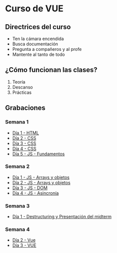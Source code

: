 # Curso de VUE

## Directrices del curso

- Ten la cámara encendida
- Busca documentación
- Pregunta a compañeros y al profe
- Mantente al tanto de todo

## ¿Cómo funcionan las clases?

1. Teoría
2. Descanso
3. Prácticas

## Grabaciones

### Semana 1

- [Día 1 - HTML](https://ironhack.zoom.us/rec/share/kGpkR0A7SJ4HdNAakze8p2gI5zGwicMMdtIYQtewmJNJgrLEHeOqAvd-JbBKhyg_.GQ8tr65iAyuotW-u)
- [Día 2 - CSS](https://ironhack.zoom.us/rec/share/8NSonYJtJThV3XRc_skRcUAlzlTUJHL5I6MQaIHvfrZ1xR2VrOA19lkVP5pRLwhm.lcQkb_uEEiMJ5ilj)
- [Día 3 - CSS](https://ironhack.zoom.us/rec/share/cxon6yVK65iFzXm3cN-icdA54hoIY1XgEvrSkbAC9MLWqnC_E3oykwkAxojjw-2f.-eHQlfJkNv9t2Ydp)
- [Día 4 - CSS](https://ironhack.zoom.us/rec/share/MWlmjL4Z785vk-N2C3MTmGD-yVQyTj5-GUnUH7x6h2K_3rK29x6hc803MgDg62cV.Xfl7ZhCvLJGoSNIO)
- [Día 5 - JS - Fundamentos](https://ironhack.zoom.us/rec/share/s8pj7cGTkwy_7v6ws7lKhRLB4jX3NiqOoIlppJ_0HNS7cfmW79aFnMTm2KVtE4cv.tZiePOYXCOUfWfsT)

### Semana 2

- [Día 1 - JS - Arrays y objetos](https://ironhack.zoom.us/rec/share/YofOIiKXTXknMzH7oJv41BVNIAVTcj73wv1mx8w5bL6_wmYysQtMaADlG20bpKmA.iiYOZSbEo5HBuuxy)
- [Día 2 - JS - Arrays y objetos](https://ironhack.zoom.us/rec/share/hXJMnJcL7zIrNnNIlP5vWFIFGif6TTTOvx_0A5ECimtqV3Qh4q6G9x-nQgNvPYBh.mTAy-5eP_xghVphX)
- [Día 3 - JS - DOM](https://ironhack.zoom.us/rec/share/QR5Al7Pmb3CXdR7NEDB38sNaDI-kGcQAhFcf8dSGhgHsdT9MZCkiG2MlvI9gKCNu.QU8CLZiqpZp0dM7u)
- [Día 4 - JS - Asincronía](https://ironhack.zoom.us/rec/share/94K1MoNC7Fixplr9Xicq3P7gXRvRbHO8XpQONT8HJuamF1eF7EMgeAYDTbP-keVO.Ls0bykysU8B3w5Og)

### Semana 3

- [Día 1 - Destructuring y Presentación del midterm](https://ironhack.zoom.us/rec/share/qkq5bLspJbbTUu-AKt70oZHO0EBJaAbJPR-RFws1TP6HIcXgAIf6S2Vq7dLH-ZVy.14uBcv4kVSTdvV1U)

### Semana 4

- [Día 2 - Vue](https://ironhack.zoom.us/rec/share/YfT3gVtLJSZg5V_vd4rKMCfu0sRNGZdJhW--arlGJm4VgwNc0nrkRqWQmrr2CMqq.Cj4KDpmME9x4wc0S)
- [Día 3 - VUE](https://ironhack.zoom.us/rec/share/9ITxMKFENl7psnpp9RmQXDZZZMRz1LNABC-PHDoiPwplt35brlxf6H06UIgsa0n2.aeLmgypf5zzUWlsn)
